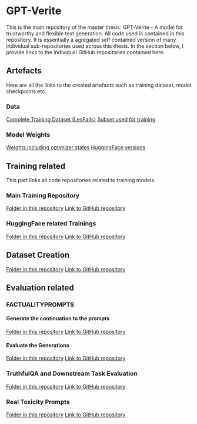 # GPT-Verite
This is the main repository of the master thesis: GPT-Vérité - A model for trustworthy and flexible text generation. All code used is contained in this repository. It is essentially a agregated self contained version of many individual sub-repositories used across this thesis. In the section below, I provide links to the individual GitHub repositories contained here.

## Artefacts
Here are all the links to the created artefacts such as training dataset, model checkpoints etc.
### Data
[Complete Training Dataset (LesFaits)](https://huggingface.co/datasets/davidvblumenthal/LesFaits)
[Subset used for training](https://doi.org/10.5281/zenodo.8242895)

### Model Weights
[Weights including optimizer states](https://doi.org/10.5281/zenodo.8242804)
[HuggingFace versions](https://huggingface.co/davidvblumenthal)

## Training related
This part links all code repositories related to training models.
### Main Training Repository
[Folder in this repository](training/continued_pretraining)
[Link to GitHub repository](https://github.com/davidvblumenthal/gpt-verite_)

### HuggingFace related Trainings
[Folder in this repository](training/scratch_training)
[Link to GitHub repository](https://github.com/davidvblumenthal/Truthfulness_Study_Hug)

## Dataset Creation
[Folder in this repository](dataset/LesFaits)
[Link to GitHub repository](https://github.com/davidvblumenthal/LesFaits)

## Evaluation related
### FACTUALITYPROMPTS
#### Generate the continuation to the prompts
[Folder in this repository](evaluation/generation_evaluation)
[Link to GitHub repository](https://github.com/davidvblumenthal/generation_evaluation)

#### Evaluate the Generations
[Folder in this repository](evaluation/FactualityPrompts)
[Link to GitHub repository](https://github.com/davidvblumenthal/FactualityPrompt)

### TruthfulQA and Downstream Task Evaluation
[Folder in this repository](evaluation/lm-evaluation-harness)
[Link to GitHub repository](https://github.com/davidvblumenthal/lm-evaluation-harness)

### Real Toxicity Prompts
[Folder in this repository](evaluation/toxicity_prompts)
[Link to GitHub repository](https://github.com/davidvblumenthal/toxicity_prompts)
